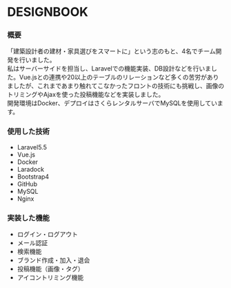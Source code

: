 # DESIGNBOOK
### 概要

「建築設計者の建材・家具選びをスマートに」という志のもと、4名でチーム開発を行いました。  
私はサーバーサイドを担当し、Laravelでの機能実装、DB設計などを行いました。Vue.jsとの連携や20以上のテーブルのリレーションなど多くの苦労がありましたが、これまであまり触れてこなかったフロントの技術にも挑戦し、画像のトリミングやAjaxを使った投稿機能などを実装しました。  
開発環境はDocker、デプロイはさくらレンタルサーバでMySQLを使用しています。

### 使用した技術

* Laravel5.5
* Vue.js
* Docker
* Laradock
* Bootstrap4
* GitHub
* MySQL
* Nginx

### 実装した機能

* ログイン・ログアウト
* メール認証
* 検索機能
* ブランド作成・加入・退会
* 投稿機能（画像・タグ）
* アイコントリミング機能